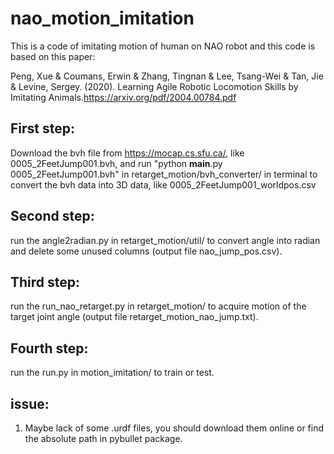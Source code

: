 # nao_motion_imitation

This is a code of imitating motion of human on NAO robot and this code is based on this paper:

Peng, Xue & Coumans, Erwin & Zhang, Tingnan & Lee, Tsang-Wei & Tan, Jie & Levine, Sergey. (2020). Learning Agile Robotic Locomotion Skills by Imitating Animals.https://arxiv.org/pdf/2004.00784.pdf


## First step:

Download the bvh file from https://mocap.cs.sfu.ca/, like 0005_2FeetJump001.bvh, and run "python __main__.py 0005_2FeetJump001.bvh" in retarget_motion/bvh_converter/ in terminal to convert the bvh data into 3D data, like 0005_2FeetJump001_worldpos.csv

## Second step:

run the angle2radian.py in retarget_motion/util/ to convert angle into radian and delete some unused columns (output file nao_jump_pos.csv).

## Third step:

run the run_nao_retarget.py in retarget_motion/ to acquire motion of the target joint angle (output file retarget_motion_nao_jump.txt).

## Fourth step:

run the run.py in motion_imitation/ to train or test.

## issue:

1. Maybe lack of some .urdf files, you should download them online or find the absolute path in pybullet package.
